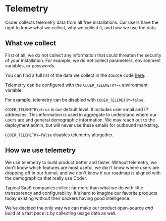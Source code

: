 # Telemetry

Coder collects telemetry data from all free installations. Our users have the
right to know what we collect, why we collect it, and how we use the data.

## What we collect

First of all, we do not collect any information that could threaten the security
of your installation. For example, we do not collect parameters, environment
variables, or passwords.

You can find a full list of the data we collect in the source code
[here](https://github.com/coder/coder/blob/main/coderd/telemetry/telemetry.go).

Telemetry can be configured with the `CODER_TELEMETRY=x` environment variable.

For example, telemetry can be disabled with `CODER_TELEMETRY=false`.

`CODER_TELEMETRY=true` is our default level. It includes user email and IP
addresses. This information is used in aggregate to understand where our users
are and general demographic information. We may reach out to the deployment
admin, but will never use these emails for outbound marketing.

`CODER_TELEMETRY=false` disables telemetry altogether.

## How we use telemetry

We use telemetry to build product better and faster. Without telemetry, we don't
know which features are most useful, we don't know where users are dropping off
in our funnel, and we don't know if our roadmap is aligned with the demographics
that really use Coder.

Typical SaaS companies collect far more than what we do with little transparency
and configurability. It's hard to imagine our favorite products today existing
without their backers having good intelligence.

We've decided the only way we can make our product open-source _and_ build at a
fast pace is by collecting usage data as well.
